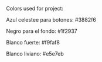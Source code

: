 Colors used for project:

Azul celestee para botones: #3882f6

Negro para el fondo: #1f2937

Blanco fuerte: #f9faf8

Blanco liviano: #e5e7eb

